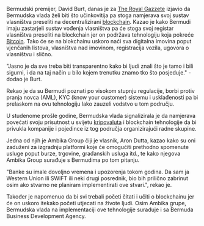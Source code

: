 Bermudski premijer, David Burt, danas je za [The Royal Gazzete][link] izjavio da Bermudska vlada želi biti što učinkovitija pa stoga namjerava svoj sustav vlasništva preseliti na decentralizirani [blockchain][bc]. Kazao je kako Bermudi imaju zastarjeli sustav vođenja vlasništva pa će stoga svoj registar vlasništva preseliti na blockchain jer on podržava tehnologiju koja pokreće [Bitcoin][btc].
Tako će se na blokchainu uskoro naći sva digitalna imovina poput vjenčanih listova, vlasništva nad imovinom, registracija vozila, ugovora o vlasništvu i slično.

"Jasno je da sve treba biti transparentno kako bi ljudi znali što je tamo i bili sigurni, i da na taj način u bilo kojem trenutku znamo tko što posjeduje." - dodao je Burt.

Rekao je da su Bermudi poznati po visokom stupnju regulacije, borbi protiv pranja novca (AML), KYC (know your customer) sistemu i usklađenosti pa bi prelaskom na ovu tehnologiju lako zauzeli vodstvo u tom području.

U studenome prošle godine, Bermudska vlada signalizirala je da namjerava povećati svoju prisutnost u svijetu [kripovaluta][cc] i blockchain tehnologije da bi privukla kompanije i pojedince iz tog područja organizirajući radne skupine.

Jedna od njih je Ambika Group čiji je vlasnik, Aron Dutta, kazao kako su oni zaduženi za izgradnju platformi koje će omogućiti prethodno spomenute usluge poput burze, trgovine, građanskih usluga itd., te kako njegova Ambika Group surađuje s Bermudima po tom pitanju. 

"Banke su imale dovoljno vremena i upozorenja tokom godina. Da sam ja Western Union ili SWIFT ili neki drugi posrednik, bio bih prilično zabrinut osim ako stvarno ne planiram implementirati ove stvari.", rekao je.

Također je napomenuo da bi svi trebali početi čitati i učiti o blockchainu jer će on uskoro itekako početi utjecati na živote ljudi.
Osim Ambika grupe, Bermudska vlada na implementaciji ove tehnologije surađuje i sa Bermuda Business Development Agency.

[link]: http://www.royalgazette.com/business/article/20180124/bermudas-deeds-registry-to-go-on-blockchain
[btc]: https://bitfalls.com/hr/2017/09/01/send-receive-bitcoin/
[bc]: https://bitfalls.com/hr/2017/08/20/blockchain-explained-blockchain-works/
[cc]: https://bitfalls.com/hr/2017/08/20/cryptocurrency/

